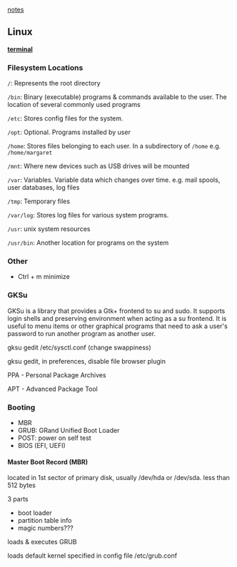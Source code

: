 [notes](notes.md)

## Linux

**[terminal](linuxTerminal.md)**

### Filesystem Locations

`/`: Represents the root directory

`/bin`: Binary (executable) programs & commands available to the user. The location of several commonly used programs

`/etc`: Stores config files for the system.

`/opt`: Optional. Programs installed by user

`/home`: Stores files belonging to each user. In a subdirectory of `/home` e.g. `/home/margaret`

`/mnt`: Where new devices such as USB drives will be mounted

`/var`: Variables. Variable data which changes over time. e.g. mail spools, user databases, log files

`/tmp`: Temporary files

`/var/log`: Stores log files for various system programs.

`/usr`: unix system resources

`/usr/bin`: Another location for programs on the system

### Other
- Ctrl + m minimize

### GKSu
GKSu is a library that provides a Gtk+ frontend to su and sudo. It supports login shells and preserving environment when acting as a su frontend. It is useful to menu items or other graphical programs that need to ask a user's password to run another program as another user.

gksu gedit /etc/sysctl.conf     (change swappiness)

gksu gedit, in preferences, disable file browser plugin

PPA - Personal Package Archives

APT - Advanced Package Tool

### Booting
- MBR
- GRUB: GRand Unified Boot Loader
- POST: power on self test
- BIOS (EFI, UEFI)

#### Master Boot Record (MBR)
located in 1st sector of primary disk, usually /dev/hda or /dev/sda.
less than 512 bytes

3 parts
- boot loader
- partition table info
- magic numbers???

loads & executes GRUB

loads default kernel specified in config file /etc/grub.conf
